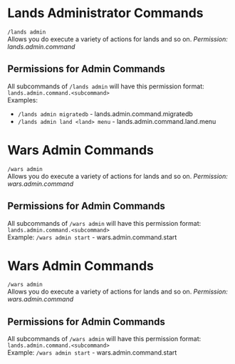 # Lands Administrator Commands

`/lands admin`\
Allows you do execute a variety of actions for lands and so on.
*Permission: lands.admin.command*

## Permissions for Admin Commands
All subcommands of `/lands admin` will have this permission format: `lands.admin.command.<subcommand>`\
Examples:
* `/lands admin migratedb` - lands.admin.command.migratedb
* `/lands admin land <land> menu` - lands.admin.command.land.menu

# Wars Admin Commands
`/wars admin`\
Allows you do execute a variety of actions for lands and so on.
*Permission: wars.admin.command*

## Permissions for Admin Commands
All subcommands of `/wars admin` will have this permission format: `lands.admin.command.<subcommand>`\
Example: `/wars admin start` - wars.admin.command.start

# Wars Admin Commands
`/wars admin`\
Allows you do execute a variety of actions for lands and so on.
*Permission: wars.admin.command*

## Permissions for Admin Commands
All subcommands of `/wars admin` will have this permission format: `lands.admin.command.<subcommand>`\
Example: `/wars admin start` - wars.admin.command.start